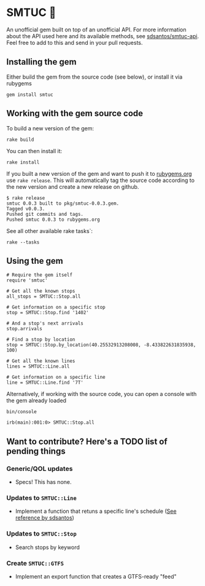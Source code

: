 # SMTUC 🚌

An unofficial gem built on top of an unofficial API. For more information about the API used here and its available methods, see [sdsantos/smtuc-api](https://github.com/sdsantos/smtuc-api). Feel free to add to this and send in your pull requests.

## Installing the gem

Either build the gem from the source code (see below), or install it via rubygems

```
gem install smtuc
```

## Working with the gem source code

To build a new version of the gem:

```
rake build
```

You can then install it:

```
rake install
```

If you built a new version of the gem and want to push it to [rubygems.org](http://rubygems.org) use `rake release`. This will automatically tag the source code according to the new version and create a new release on github.

```
$ rake release
smtuc 0.0.3 built to pkg/smtuc-0.0.3.gem.
Tagged v0.0.3.
Pushed git commits and tags.
Pushed smtuc 0.0.3 to rubygems.org
```

See all other available rake tasks`:

```
rake --tasks
```

## Using the gem

```
# Require the gem itself
require 'smtuc'

# Get all the known stops
all_stops = SMTUC::Stop.all

# Get information on a specific stop
stop = SMTUC::Stop.find '1402'

# And a stop's next arrivals
stop.arrivals

# Find a stop by location
stop = SMTUC::Stop.by_location(40.25532913208008, -8.433822631835938, 100)

# Get all the known lines
lines = SMTUC::Line.all

# Get information on a specific line
line = SMTUC::Line.find '7T'
```

Alternatively, if working with the source code, you can open a console with the gem already loaded

```
bin/console

irb(main):001:0> SMTUC::Stop.all
```

## Want to contribute? Here's a TODO list of pending things

### Generic/QOL updates

* Specs! This has none.

### Updates to `SMTUC::Line`

* Implement a function that retuns a specific line's schedule ([See reference by sdsantos](https://github.com/sdsantos/smtuc-api#horário-de-linha))

### Updates to `SMTUC::Stop`

* Search stops by keyword

### Create `SMTUC::GTFS`

* Implement an export function that creates a GTFS-ready "feed"

